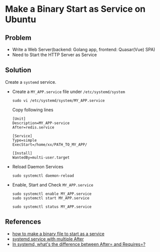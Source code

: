 # Make a Binary Start as Service on Ubuntu

## Problem
* Write a Web Server(backend: Golang app, frontend: Quasar(Vue) SPA)
* Need to Start the HTTP Server as Service

## Solution
Create a `systemd` service.

* Create a `MY_APP.service` file under `/etc/systemd/system`

  ```
  sudo vi /etc/systemd/system/MY_APP.service
  ``` 

  Copy following lines
  ```
  [Unit]
  Description=MY_APP-service
  After=redis.service

  [Service]
  Type=simple
  ExecStart=/home/xx/PATH_TO_MY_APP/

  [Install]
  WantedBy=multi-user.target
  ```

* Reload Daemon Services

  ```
  sudo systemctl daemon-reload
  ```

* Enable, Start and Check `MY_APP.service`

  ```
  sudo systemctl enable MY_APP.service
  sudo systemctl start MY_APP.service
  ```

  ```
  sudo systemctl status MY_APP.service
  ```

## References
* [how to make a binary file to start as a service](https://askubuntu.com/questions/1314936/how-to-make-a-binary-file-to-start-as-a-service)
* [systemd service with multiple After](https://serverfault.com/questions/940220/systemd-service-with-multiple-after)
* [In systemd, what's the difference between After= and Requires=?](https://serverfault.com/questions/812584/in-systemd-whats-the-difference-between-after-and-requires)
